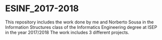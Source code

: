 # ESINF_2017-2018

This repository includes the work done by me and Norberto Sousa in the Information Structures class of the Informatics Engineering degree at ISEP in the year 2017/2018
The work includes 3 different projects.
